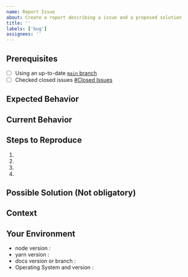 ```yaml
---
name: Report Issue
about: Create a report describing a issue and a proposed solution
title: ''
labels: ['bug']
assignees: ''
---
```


<!-- Please use the following issue template or your issue will be closed -->

<!--
  The GitHub issue tracker exists to track issues
  that affect the development of seerviashsih/react-webcam-as itself.

  If you need technical support in building
  an app, or running a app, don't open an issue here.

  Instead, post your question to the seervashish Teams:
  https://stackoverflowteams.com/c/seerviashish/questions
-->

## Prerequisites

<!-- If the following boxes are not ALL checked, your issue is likely to be closed -->

- [ ] Using an up-to-date [`main` branch](https://github.com/seerviashish/react-webcam-as/tree/main)
- [ ] Checked closed issues [#Closed Issues](https://github.com/seerviashish/react-webcam-as/issues?q=is%3Aissue+is%3Aclosed)

## Expected Behavior

<!--- What should have happened? -->

## Current Behavior

<!--- What went wrong? -->

## Steps to Reproduce

<!-- Add relevant code and/or a live example -->
<!-- Add stack traces -->

1.

2.

3.

4.

## Possible Solution (Not obligatory)

<!--- Suggest a reason for the issue or how to fix it. -->

## Context

<!--- How has this issue affected you? What are you trying to accomplish? -->
<!--- Did you make any changes to the code after cloning it? -->
<!--- Providing context helps us come up with a solution that is most useful in the real world -->

## Your Environment

<!--- Include as many relevant details about the environment you experienced the bug in -->

- node version :
- yarn version :
- docs version or branch :
- Operating System and version :
